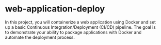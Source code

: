 # web-application-deploy
In this project, you will containerize a web application using Docker and set up a basic Continuous Integration/Deployment (CI/CD) pipeline. The goal is to demonstrate your ability to package applications with Docker and automate the deployment process.
